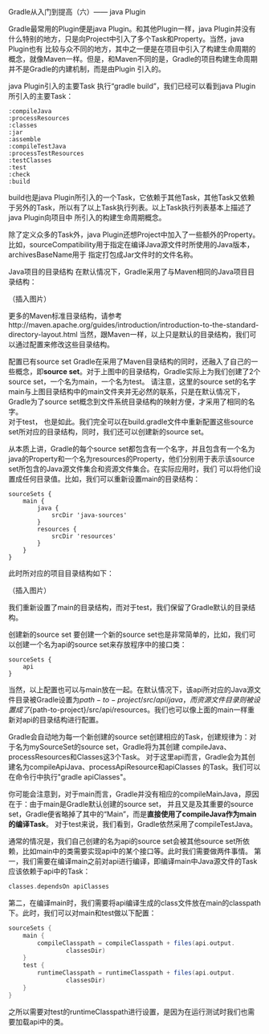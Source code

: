 Gradle从入门到提高（六）—— java Plugin


Gradle最常用的Plugin便是java Plugin。和其他Plugin一样，java Plugin并没有什么特别的地方，只是向Project中引入了多个Task和Property。当然，java Plugin也有
比较与众不同的地方，其中之一便是在项目中引入了构建生命周期的概念，就像Maven一样。但是，和Maven不同的是，Gradle的项目构建生命周期并不是Gradle的内建机制，而是由Plugin
引入的。

java Plugin引入的主要Task
执行“gradle build”，我们已经可以看到java Plugin所引入的主要Task：
```shell script
:compileJava
:processResources
:classes
:jar
:assemble
:compileTestJava
:processTestResources
:testClasses
:test
:check
:build
```

build也是java Plugin所引入的一个Task，它依赖于其他Task，其他Task又依赖于另外的Task，所以有了以上Task执行列表。以上Task执行列表基本上描述了java Plugin向项目中
所引入的构建生命周期概念。

除了定义众多的Task外，java Plugin还想Project中加入了一些额外的Property。比如，sourceCompatibility用于指定在编译Java源文件时所使用的Java版本，archivesBaseName用于
指定打包成Jar文件时的文件名称。

Java项目的目录结构
在默认情况下，Gradle采用了与Maven相同的Java项目目录结构：

  （插入图片）


更多的Maven标准目录结构，请参考http://maven.apache.org/guides/introduction/introduction-to-the-standard-directory-layout.html
当然，跟Maven一样，以上只是默认的目录结构，我们可以通过配置来修改这些目录结构。

配置已有source set
Gradle在采用了Maven目录结构的同时，还融入了自己的一些概念，即**source set**。对于上图中的目录结构，Gradle实际上为我们创建了2个source set，一个名为main，一个名为test。
请注意，这里的source set的名字main与上图目录结构中的main文件夹并无必然的联系，只是在默认情况下，Gradle为了source set概念到文件系统目录结构的映射方便，才采用了相同的名字。     
对于test， 也是如此。我们完全可以在build.gradle文件中重新配置这些source set所对应的目录结构，同时，我们还可以创建新的source set。

从本质上讲，Gradle的每个source set都包含有一个名字，并且包含有一个名为java的Property和一个名为resources的Property，他们分别用于表示该source set所包含的Java源文件集合和资源文件集合。在实际应用时，我们
可以将他们设置成任何目录值。比如，我们可以重新设置main的目录结构：
```shell script
sourceSets {
    main {
        java {
            srcDir 'java-sources'
        }
        resources {
            srcDir 'resources'
        }
    }
}
```


此时所对应的项目目录结构如下：

（插入图片）


我们重新设置了main的目录结构，而对于test，我们保留了Gradle默认的目录结构。


创建新的source set
要创建一个新的source set也是非常简单的，比如，我们可以创建一个名为api的source set来存放程序中的接口类：
```shell script
sourceSets {
    api
}
```
当然，以上配置也可以与main放在一起。在默认情况下，该api所对应的Java源文件目录被Gradle设置为${path-to-project}/src/api/java，
而资源文件目录则被设置成了${path-to-project}/src/api/resources。我们也可以像上面的main一样重新对api的目录结构进行配置。

Gradle会自动地为每一个新创建的source set创建相应的Task，创建规律为：对于名为mySourceSet的source set，Gradle将为其创建
compile<mySourceSet>Java、process<mySourceSet>Resources和<mySourceSet>Classes这3个Task。
对于这里api而言，Gradle会为其创建名为compileApiJava、processApiResource和apiClasses 的Task。我们可以在命令行中执行"gradle apiClasses"。

你可能会注意到，对于main而言，Gradle并没有相应的compileMainJava，原因在于：由于main是Gradle默认创建的source set，
并且又是及其重要的source set，Gradle便省略掉了其中的“Main”，而是**直接使用了compileJava作为main的编译Task**。
对于test来说，我们看到，Gradle依然采用了compileTestJava。

通常的情况是，我们自己创建的名为api的source set会被其他source set所依赖，比如main中的类需要实现api中的某个接口等。此时我们需要做两件事情。
第一，我们需要在编译main之前对api进行编译，即编译main中Java源文件的Task应该依赖于api中的Task：
```groovy
classes.dependsOn apiClasses
```

第二，在编译main时，我们需要将api编译生成的class文件放在main的classpath下。此时，我们可以对main和test做以下配置：
```groovy
sourceSets {
    main {
        compileClasspath = compileClasspath + files(api.output.
                classesDir)
    }
    test {
        runtimeClasspath = runtimeClasspath + files(api.output.
                classesDir)
    }
}
```

之所以需要对test的runtimeClasspath进行设置，是因为在运行测试时我们也需要加载api中的类。